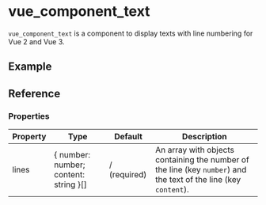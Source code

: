 # vue_component_text

<!-- markdownlint-disable MD033 -->
<script setup>
import { TextBlock } from "../src/components";
import "../src/style.scss";
</script>

`vue_component_text` is a component to display texts with line numbering for Vue 2 and Vue 3.

## Example

<TextBlock
    :lines="[
      { number: 1, content: 'Line 1' },
      { number: 2, content: 'Line 2' },
    ]"
/>

## Reference

### Properties

| Property | Type                                  | Default      | Description                                                                                                      |
| -------- | ------------------------------------- | ------------ | ---------------------------------------------------------------------------------------------------------------- |
| lines    | { number: number; content: string }[] | / (required) | An array with objects containing the number of the line (key `number`) and the text of the line (key `content`). |
